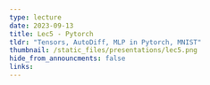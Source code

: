 ```yaml
---
type: lecture
date: 2023-09-13
title: Lec5 - Pytorch
tldr: "Tensors, AutoDiff, MLP in Pytorch, MNIST"
thumbnail: /static_files/presentations/lec5.png
hide_from_announcments: false
links:
---
```


